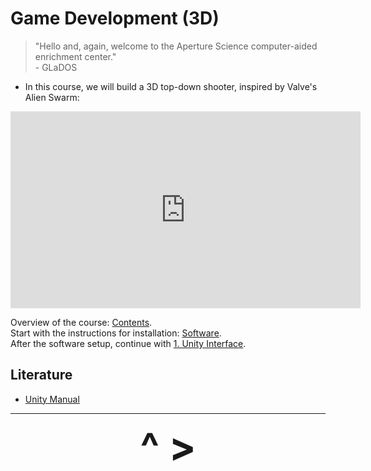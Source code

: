 # Game Development (3D)

>"Hello and, again, welcome to the Aperture Science computer-aided enrichment center."  
>\- GLaDOS

- In this course, we will build a 3D top-down shooter, inspired by Valve's Alien Swarm:

<div align="center">
<iframe width="560" height="315" src="https://www.youtube.com/embed/8ob7Y6spUW8" title="YouTube video player" frameborder="0" allow="accelerometer; autoplay; clipboard-write; encrypted-media; gyroscope; picture-in-picture; web-share" allowfullscreen></iframe>
</div>

Overview of the course: [Contents](job/Gamedev/Contents.md).  
Start with the instructions for installation: [Software](job/Gamedev/Software.md).  
After the software setup, continue with [1. Unity Interface](1-Init.md).

## Literature
- [Unity Manual](https://docs.unity3d.com/2021.3/Documentation/Manual/UnityManual.html)
---

<div align="center"><b>
  <a href="Contents.html" style="font-size:64px; text-decoration:none"> ^ </a>
  <a href="Software.html" style="font-size:64px; text-decoration:none"> > </a>
</b></div>
